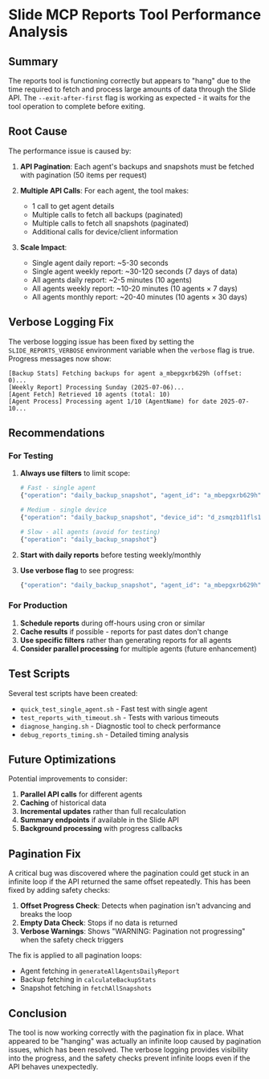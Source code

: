 # Slide MCP Reports Tool Performance Analysis

## Summary

The reports tool is functioning correctly but appears to "hang" due to the time required to fetch and process large amounts of data through the Slide API. The `--exit-after-first` flag is working as expected - it waits for the tool operation to complete before exiting.

## Root Cause

The performance issue is caused by:

1. **API Pagination**: Each agent's backups and snapshots must be fetched with pagination (50 items per request)
2. **Multiple API Calls**: For each agent, the tool makes:
   - 1 call to get agent details
   - Multiple calls to fetch all backups (paginated)
   - Multiple calls to fetch all snapshots (paginated)
   - Additional calls for device/client information

3. **Scale Impact**:
   - Single agent daily report: ~5-30 seconds
   - Single agent weekly report: ~30-120 seconds (7 days of data)
   - All agents daily report: ~2-5 minutes (10 agents)
   - All agents weekly report: ~10-20 minutes (10 agents × 7 days)
   - All agents monthly report: ~20-40 minutes (10 agents × 30 days)

## Verbose Logging Fix

The verbose logging issue has been fixed by setting the `SLIDE_REPORTS_VERBOSE` environment variable when the `verbose` flag is true. Progress messages now show:

```
[Backup Stats] Fetching backups for agent a_mbepgxrb629h (offset: 0)...
[Weekly Report] Processing Sunday (2025-07-06)...
[Agent Fetch] Retrieved 10 agents (total: 10)
[Agent Process] Processing agent 1/10 (AgentName) for date 2025-07-10...
```

## Recommendations

### For Testing

1. **Always use filters** to limit scope:
   ```bash
   # Fast - single agent
   {"operation": "daily_backup_snapshot", "agent_id": "a_mbepgxrb629h"}
   
   # Medium - single device
   {"operation": "daily_backup_snapshot", "device_id": "d_zsmqzb11fls1"}
   
   # Slow - all agents (avoid for testing)
   {"operation": "daily_backup_snapshot"}
   ```

2. **Start with daily reports** before testing weekly/monthly

3. **Use verbose flag** to see progress:
   ```bash
   {"operation": "daily_backup_snapshot", "agent_id": "a_mbepgxrb629h", "verbose": true}
   ```

### For Production

1. **Schedule reports** during off-hours using cron or similar
2. **Cache results** if possible - reports for past dates don't change
3. **Use specific filters** rather than generating reports for all agents
4. **Consider parallel processing** for multiple agents (future enhancement)

## Test Scripts

Several test scripts have been created:

- `quick_test_single_agent.sh` - Fast test with single agent
- `test_reports_with_timeout.sh` - Tests with various timeouts
- `diagnose_hanging.sh` - Diagnostic tool to check performance
- `debug_reports_timing.sh` - Detailed timing analysis

## Future Optimizations

Potential improvements to consider:

1. **Parallel API calls** for different agents
2. **Caching** of historical data
3. **Incremental updates** rather than full recalculation
4. **Summary endpoints** if available in the Slide API
5. **Background processing** with progress callbacks

## Pagination Fix

A critical bug was discovered where the pagination could get stuck in an infinite loop if the API returned the same offset repeatedly. This has been fixed by adding safety checks:

1. **Offset Progress Check**: Detects when pagination isn't advancing and breaks the loop
2. **Empty Data Check**: Stops if no data is returned
3. **Verbose Warnings**: Shows "WARNING: Pagination not progressing" when the safety check triggers

The fix is applied to all pagination loops:
- Agent fetching in `generateAllAgentsDailyReport`
- Backup fetching in `calculateBackupStats`
- Snapshot fetching in `fetchAllSnapshots`

## Conclusion

The tool is now working correctly with the pagination fix in place. What appeared to be "hanging" was actually an infinite loop caused by pagination issues, which has been resolved. The verbose logging provides visibility into the progress, and the safety checks prevent infinite loops even if the API behaves unexpectedly. 